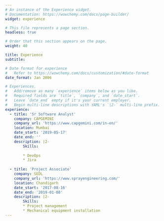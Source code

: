 ```yaml
---
# An instance of the Experience widget.
# Documentation: https://wowchemy.com/docs/page-builder/
widget: experience

# This file represents a page section.
headless: true

# Order that this section appears on the page.
weight: 40

title: Experience
subtitle:

# Date format for experience
#   Refer to https://wowchemy.com/docs/customization/#date-format
date_format: Jan 2006

# Experiences.
#   Add/remove as many `experience` items below as you like.
#   Required fields are `title`, `company`, and `date_start`.
#   Leave `date_end` empty if it's your current employer.
#   Begin multi-line descriptions with YAML's `|2-` multi-line prefix.
experience:
  - title: 'Sr Software Analyst'
    company: CAPGEMINI
    company_url: 'https://www.capgemini.com/in-en/'
    location: Mumbai
    date_start: '2019-05-17'
    date_end: ''
    description: |2-
        Skills:
        
        * DevOps
        * Jira
        
  - title: 'Project Associate'
    company: SEDL
    company_url: 'https://www.sprayengineering.com/'
    location: Chandigarh
    date_start: '2017-08-16'
    date_end: '2019-01-08'
    description: |2-
        Skills: 
        * Project management
        * Mechanical equipment installation
---
```

